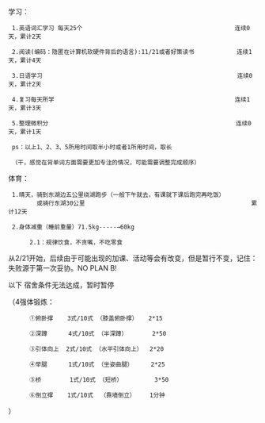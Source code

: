 学习：

     1.英语词汇学习 每天25个                                           连续0天，累计2天
     
     2.阅读(编码：隐匿在计算机软硬件背后的语言):11/21或者好策读书            连续1天，累计4天
     
     3.日语学习                                                       连续0天，累计2天
     
     4.复习每天所学                                                   连续1天，累计3天
     
     5.整理微积分                                                     连续0天，累计1天
     
     ps：以上1、2、3、5所用时间取半小时或者1所用时间，取长
     
     （干，感觉在背单词方面需要更加专注的情况，可能需要调整完成顺序）
     
体育：

     1.晴天，骑到东湖边五公里绕湖跑步（一般下午就去，有课就下课后跑完再吃饭）
            或骑行东湖30公里                                               累计12天  
     
     2.身体减重（睡前重量）71.5kg-----→60kg   
         
          2.1：规律饮食，不贪嘴，不吃零食
          
 从2/21开始，后续由于可能出现的加课、活动等会有改变，但是暂行不变，记住：失败源于第一次妥协。NO PLAN B!
                   
 以下 宿舍条件无法达成，暂时暂停 
 
（4强体锻炼：

          ①俯卧撑    3式/10式 （膝盖俯卧撑）   2*15
          
          ②深蹲      4式/10式 （半深蹲）       2*50
         
          ③引体向上  2式/10式 （水平引体向上）  2*20
          
          ④举腿      1式/10式 （坐姿曲腿）     2*25
          
          ⑤桥        1式/10式 （短桥）         3*50
          
          ⑥倒立撑    1式/10式  （靠墙倒立）    1分钟
）
